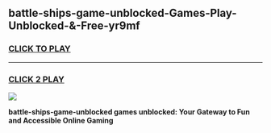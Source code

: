 
## battle-ships-game-unblocked-Games-Play-Unblocked-&-Free-yr9mf
<h3>
<a href="https://premium76.site?title=battle-ships-game-unblocked&ref=24A">CLICK TO PLAY</a></h3>
<hr>

<h3>
<a href="https://premium76.site?title=battle-ships-game-unblocked&ref=24A">CLICK 2 PLAY</a>
  
</h3>

<a href="https://premium76.site?title=battle-ships-game-unblocked&ref=24A"><img src="https://clearcache.store/games.png"></a>


**battle-ships-game-unblocked games unblocked: Your Gateway to Fun and Accessible Online Gaming**
